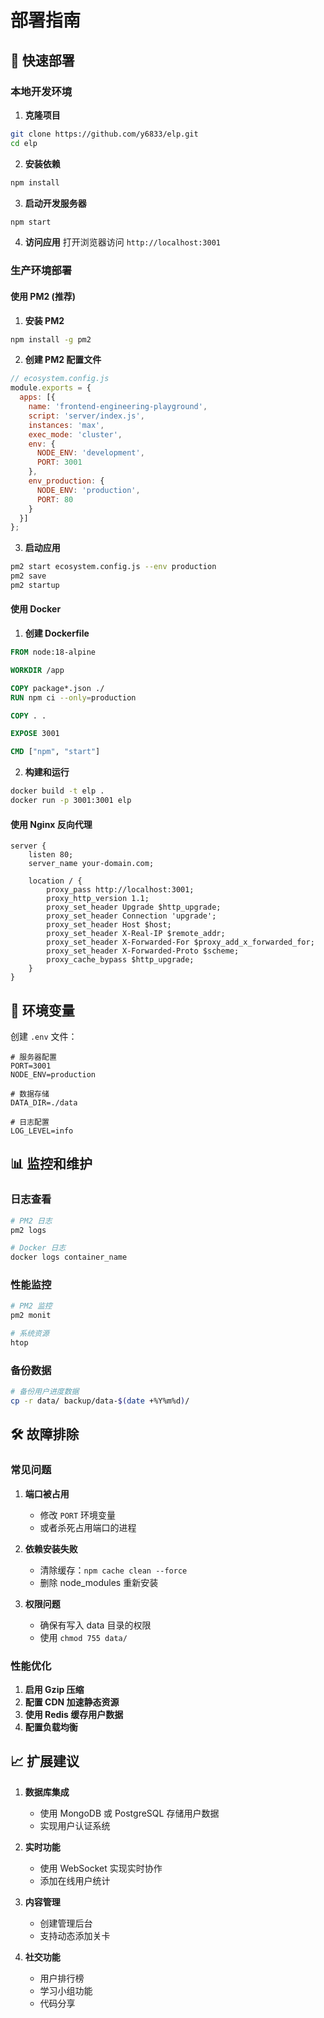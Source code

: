 # 部署指南

## 🚀 快速部署

### 本地开发环境

1. **克隆项目**
```bash
git clone https://github.com/y6833/elp.git
cd elp
```

2. **安装依赖**
```bash
npm install
```

3. **启动开发服务器**
```bash
npm start
```

4. **访问应用**
打开浏览器访问 `http://localhost:3001`

### 生产环境部署

#### 使用 PM2 (推荐)

1. **安装 PM2**
```bash
npm install -g pm2
```

2. **创建 PM2 配置文件**
```javascript
// ecosystem.config.js
module.exports = {
  apps: [{
    name: 'frontend-engineering-playground',
    script: 'server/index.js',
    instances: 'max',
    exec_mode: 'cluster',
    env: {
      NODE_ENV: 'development',
      PORT: 3001
    },
    env_production: {
      NODE_ENV: 'production',
      PORT: 80
    }
  }]
};
```

3. **启动应用**
```bash
pm2 start ecosystem.config.js --env production
pm2 save
pm2 startup
```

#### 使用 Docker

1. **创建 Dockerfile**
```dockerfile
FROM node:18-alpine

WORKDIR /app

COPY package*.json ./
RUN npm ci --only=production

COPY . .

EXPOSE 3001

CMD ["npm", "start"]
```

2. **构建和运行**
```bash
docker build -t elp .
docker run -p 3001:3001 elp
```

#### 使用 Nginx 反向代理

```nginx
server {
    listen 80;
    server_name your-domain.com;

    location / {
        proxy_pass http://localhost:3001;
        proxy_http_version 1.1;
        proxy_set_header Upgrade $http_upgrade;
        proxy_set_header Connection 'upgrade';
        proxy_set_header Host $host;
        proxy_set_header X-Real-IP $remote_addr;
        proxy_set_header X-Forwarded-For $proxy_add_x_forwarded_for;
        proxy_set_header X-Forwarded-Proto $scheme;
        proxy_cache_bypass $http_upgrade;
    }
}
```

## 🔧 环境变量

创建 `.env` 文件：

```env
# 服务器配置
PORT=3001
NODE_ENV=production

# 数据存储
DATA_DIR=./data

# 日志配置
LOG_LEVEL=info
```

## 📊 监控和维护

### 日志查看
```bash
# PM2 日志
pm2 logs

# Docker 日志
docker logs container_name
```

### 性能监控
```bash
# PM2 监控
pm2 monit

# 系统资源
htop
```

### 备份数据
```bash
# 备份用户进度数据
cp -r data/ backup/data-$(date +%Y%m%d)/
```

## 🛠️ 故障排除

### 常见问题

1. **端口被占用**
   - 修改 `PORT` 环境变量
   - 或者杀死占用端口的进程

2. **依赖安装失败**
   - 清除缓存：`npm cache clean --force`
   - 删除 node_modules 重新安装

3. **权限问题**
   - 确保有写入 data 目录的权限
   - 使用 `chmod 755 data/`

### 性能优化

1. **启用 Gzip 压缩**
2. **配置 CDN 加速静态资源**
3. **使用 Redis 缓存用户数据**
4. **配置负载均衡**

## 📈 扩展建议

1. **数据库集成**
   - 使用 MongoDB 或 PostgreSQL 存储用户数据
   - 实现用户认证系统

2. **实时功能**
   - 使用 WebSocket 实现实时协作
   - 添加在线用户统计

3. **内容管理**
   - 创建管理后台
   - 支持动态添加关卡

4. **社交功能**
   - 用户排行榜
   - 学习小组功能
   - 代码分享